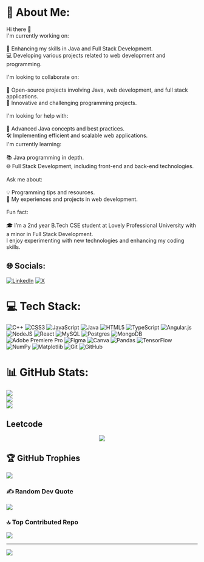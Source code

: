 # 💫 About Me:
Hi there 👋<br>I'm currently working on:<br><br>🚀 Enhancing my skills in Java and Full Stack Development.<br>💻 Developing various projects related to web development and programming.<br><br>I'm looking to collaborate on:<br><br>🌟 Open-source projects involving Java, web development, and full stack applications.<br>🧩 Innovative and challenging programming projects.<br><br>I'm looking for help with:<br><br>🧠 Advanced Java concepts and best practices.<br>🛠 Implementing efficient and scalable web applications.<br>I'm currently learning:<br><br>📚 Java programming in depth.<br>🌐 Full Stack Development, including front-end and back-end technologies.<br><br>Ask me about:<br><br>💡 Programming tips and resources.<br>🔧 My experiences and projects in web development.<br><br>Fun fact:<br><br>🎓 I’m a 2nd year B.Tech CSE student at Lovely Professional University with a minor in Full Stack Development. <br>      I enjoy experimenting with new technologies and enhancing my coding skills.


## 🌐 Socials:
[![LinkedIn](https://img.shields.io/badge/LinkedIn-%230077B5.svg?logo=linkedin&logoColor=white)](https://linkedin.com/in/niteshj14) [![X](https://img.shields.io/badge/X-black.svg?logo=X&logoColor=white)](https://x.com/NiteshJ83599181) 

# 💻 Tech Stack:
![C++](https://img.shields.io/badge/c++-%2300599C.svg?style=for-the-badge&logo=c%2B%2B&logoColor=white) ![CSS3](https://img.shields.io/badge/css3-%231572B6.svg?style=for-the-badge&logo=css3&logoColor=white) ![JavaScript](https://img.shields.io/badge/javascript-%23323330.svg?style=for-the-badge&logo=javascript&logoColor=%23F7DF1E) ![Java](https://img.shields.io/badge/java-%23ED8B00.svg?style=for-the-badge&logo=openjdk&logoColor=white) ![HTML5](https://img.shields.io/badge/html5-%23E34F26.svg?style=for-the-badge&logo=html5&logoColor=white) ![TypeScript](https://img.shields.io/badge/typescript-%23007ACC.svg?style=for-the-badge&logo=typescript&logoColor=white) ![Angular.js](https://img.shields.io/badge/angular.js-%23E23237.svg?style=for-the-badge&logo=angularjs&logoColor=white) ![NodeJS](https://img.shields.io/badge/node.js-6DA55F?style=for-the-badge&logo=node.js&logoColor=white) ![React](https://img.shields.io/badge/react-%2320232a.svg?style=for-the-badge&logo=react&logoColor=%2361DAFB) ![MySQL](https://img.shields.io/badge/mysql-4479A1.svg?style=for-the-badge&logo=mysql&logoColor=white) ![Postgres](https://img.shields.io/badge/postgres-%23316192.svg?style=for-the-badge&logo=postgresql&logoColor=white) ![MongoDB](https://img.shields.io/badge/MongoDB-%234ea94b.svg?style=for-the-badge&logo=mongodb&logoColor=white) ![Adobe Premiere Pro](https://img.shields.io/badge/Adobe%20Premiere%20Pro-9999FF.svg?style=for-the-badge&logo=Adobe%20Premiere%20Pro&logoColor=white) ![Figma](https://img.shields.io/badge/figma-%23F24E1E.svg?style=for-the-badge&logo=figma&logoColor=white) ![Canva](https://img.shields.io/badge/Canva-%2300C4CC.svg?style=for-the-badge&logo=Canva&logoColor=white) ![Pandas](https://img.shields.io/badge/pandas-%23150458.svg?style=for-the-badge&logo=pandas&logoColor=white) ![TensorFlow](https://img.shields.io/badge/TensorFlow-%23FF6F00.svg?style=for-the-badge&logo=TensorFlow&logoColor=white) ![NumPy](https://img.shields.io/badge/numpy-%23013243.svg?style=for-the-badge&logo=numpy&logoColor=white) ![Matplotlib](https://img.shields.io/badge/Matplotlib-%23ffffff.svg?style=for-the-badge&logo=Matplotlib&logoColor=black) ![Git](https://img.shields.io/badge/git-%23F05033.svg?style=for-the-badge&logo=git&logoColor=white) ![GitHub](https://img.shields.io/badge/github-%23121011.svg?style=for-the-badge&logo=github&logoColor=white)
# 📊 GitHub Stats:
![](https://github-readme-stats.vercel.app/api?username=Mrgig7&theme=dark&hide_border=false&include_all_commits=true&count_private=true)<br/>
![](https://github-readme-streak-stats.herokuapp.com/?user=Mrgig7&theme=dark&hide_border=false)<br/>
![](https://github-readme-stats.vercel.app/api/top-langs/?username=Mrgig7&theme=dark&hide_border=false&include_all_commits=true&count_private=true&layout=compact)

  ## Leetcode
  <div align="center">

![](https://leetcard.Mrgig7.cool/Nitesh?ext=activity)

  </div>
  


## 🏆 GitHub Trophies
![](https://github-profile-trophy.vercel.app/?username=Mrgig7&theme=transparent&no-frame=false&no-bg=true&margin-w=4)

### ✍️ Random Dev Quote
![](https://quotes-github-readme.vercel.app/api?type=horizontal&theme=radical)

### 🔝 Top Contributed Repo
![](https://github-contributor-stats.vercel.app/api?username=Mrgig7&limit=5&theme=dark&combine_all_yearly_contributions=true)

---
[![](https://visitcount.itsvg.in/api?id=Mrgig7&icon=6&color=0)](https://visitcount.itsvg.in)

<!-- Proudly created with GPRM ( https://gprm.itsvg.in ) -->
